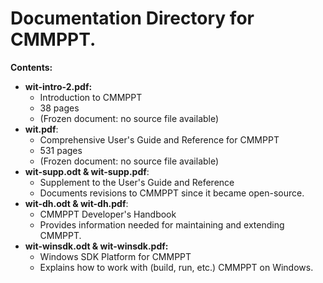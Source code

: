 # Documentation Directory for CMMPPT.

**Contents:**
* **wit-intro-2.pdf:**
  * Introduction to CMMPPT
  * 38 pages
  * (Frozen document: no source file available)
* **wit.pdf**:
  * Comprehensive User's Guide and Reference for CMMPPT
  * 531 pages
  * (Frozen document: no source file available)
* **wit-supp.odt & wit-supp.pdf**:
  * Supplement to the User's Guide and Reference
  * Documents revisions to CMMPPT since it became open-source.
* **wit-dh.odt & wit-dh.pdf**:
  * CMMPPT Developer's Handbook
  * Provides information needed for maintaining and extending CMMPPT.
* **wit-winsdk.odt & wit-winsdk.pdf:**
  * Windows SDK Platform for CMMPPT
  * Explains how to work with (build, run, etc.) CMMPPT on Windows.
